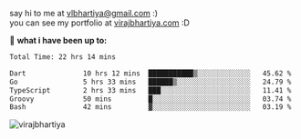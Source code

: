 say hi to me at [vlbhartiya@gmail.com](mailto:vlbhartiya@gmail.com) :)<br/>
you can see my portfolio at [virajbhartiya.com](https://virajbhartiya.com) :D<br/>


🚀 **what i have been up to:**

<!--START_SECTION:waka-->

```txt
Total Time: 22 hrs 14 mins

Dart              10 hrs 12 mins  ███████████▒░░░░░░░░░░░░░   45.62 %
Go                5 hrs 33 mins   ██████▒░░░░░░░░░░░░░░░░░░   24.79 %
TypeScript        2 hrs 33 mins   ███░░░░░░░░░░░░░░░░░░░░░░   11.41 %
Groovy            50 mins         █░░░░░░░░░░░░░░░░░░░░░░░░   03.74 %
Bash              42 mins         ▓░░░░░░░░░░░░░░░░░░░░░░░░   03.19 %
```

<!--END_SECTION:waka-->

<p align="left"> <img src="https://komarev.com/ghpvc/?username=virajbhartiya&color=blue" alt="virajbhartiya" /> </p>

